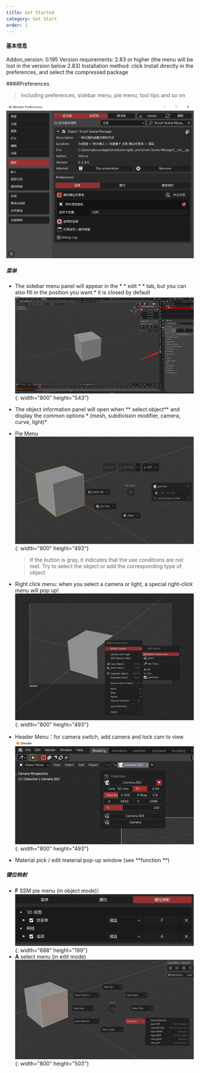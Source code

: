 ```yaml
---
title: Get Started
category: Get Start
order: 1
---
```


#### 基本信息

Addon_version: 0.195 
Version requirements: 2.83 or higher (the menu will be lost in the version below 2.83)
Installation method: click Install directly in the preferences, and select the compressed package

####Preferences

> Including preferences, sidebar menu, pie menu, tool tips and so on

![preferenceimage](../../uploads/preferenceimage.png)

##### 菜单

* The sidebar menu panel will appear in the * * edit * * tab, but you can also fill in the position you want * it is closed by default![](../../uploads/sidemenuimage.png){: width="800" height="543"}

* The object information panel will open when ** select object** and display the common options * (mesh, subdivision modifier, camera, curve, light)*



* Pie Menu![](../../uploads/translation.png){: width="800" height="493"}

  > If the button is gray, it indicates that the use conditions are not met. Try to select the object or add the corresponding type of object

* Right click menu: when you select a camera or light, a special right-click menu will pop up!![](../../uploads/contextmenu.png){: width="800" height="493"}

* Header Menu：for camera switch, add camera and lock cam to view![](../../uploads/headermenu.png){: width="800" height="493"}

* Material pick / edit material pop-up window (see **function **)

##### 键位映射

* **F** SSM pie menu (in object mode)）![](../../uploads/keymaps.png){: width="688" height="199"}
* **A** select menu (in edit mode)![](../../uploads/selectmenu.png){: width="800" height="503"}

&nbsp;

&nbsp;

&nbsp;